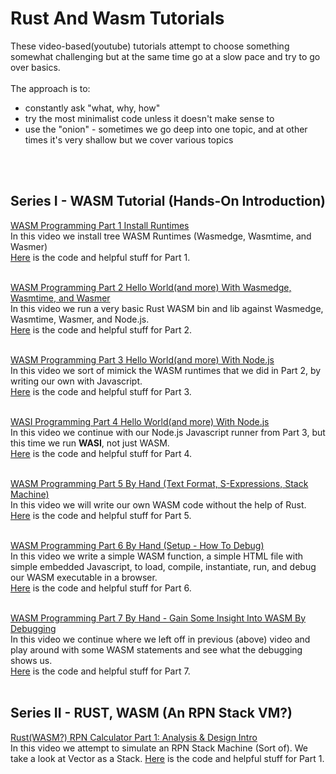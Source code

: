 # Rust And Wasm Tutorials

These video-based(youtube) tutorials attempt to choose something somewhat challenging but at the same time go at a slow pace and try to go over basics.  
<br/>
The approach is to:
- constantly ask "what, why, how"
- try the most minimalist code unless it doesn't make sense to
- use the "onion" - sometimes we go deep into one topic, and at other times it's very shallow but we cover various topics  
<br/>  
<br/>  

## Series I - WASM Tutorial (Hands-On Introduction)
  

[WASM Programming Part 1 Install Runtimes](https://www.youtube.com/watch?v=1FVWZPffZRg)  
In this video we install tree WASM Runtimes (Wasmedge, Wasmtime, and Wasmer)  
[Here](https://github.com/elicorrales/learning-rust-n-wasm-tutorials-playlist-1-part-1) is the code and helpful stuff for Part 1.  
<br/>
  

[WASM Programming Part 2 Hello World(and more) With Wasmedge, Wasmtime, and Wasmer](https://www.youtube.com/watch?v=ONXJs64GN_g)  
In this video we run a very basic Rust WASM bin and lib against Wasmedge, Wasmtime, Wasmer, and Node.js.  
[Here](https://github.com/elicorrales/learning-rust-n-wasm-tutorials-playlist-1-part-2) is the code and helpful stuff for Part 2.  
<br/>
  

[WASM Programming Part 3 Hello World(and more) With Node.js](https://www.youtube.com/watch?v=wd69JM3esG4&list=PLNKa8O7lX-w6yajcnJXVkUTgIqyCjWdNf&index=3)  
In this video we sort of mimick the WASM runtimes that we did in Part 2, by writing our own with Javascript.  
[Here](https://github.com/elicorrales/learning-rust-n-wasm-tutorials-playlist-1-part-3) is the code and helpful stuff for Part 3.  
<br/>
  
[WASI Programming Part 4 Hello World(and more) With Node.js](https://www.youtube.com/watch?v=Mw5L8HrHGTw)  
In this video we continue with our Node.js Javascript runner from Part 3, but this time we run **WASI**, not just WASM.  
[Here](https://github.com/elicorrales/learning-rust-n-wasm-tutorials-playlist-1-part-4) is the code and helpful stuff for Part 4.  
<br/>
  
[WASM Programming Part 5 By Hand (Text Format, S-Expressions, Stack Machine)](https://www.youtube.com/watch?v=0TOy94rKa9M)  
In this video we will write our own WASM code without the help of Rust.  
[Here](https://github.com/elicorrales/learning-rust-n-wasm-tutorials-playlist-1-part-5) is the code and helpful stuff for Part 5.  
<br/>
  
[WASM Programming Part 6 By Hand (Setup - How To Debug)](https://www.youtube.com/watch?v=HlijBj3J1mk)  
In this video we write a simple WASM function, a simple HTML file with simple embedded Javascript, to load, compile, instantiate, run, and debug our WASM executable in a browser.  
[Here](https://github.com/elicorrales/learning-rust-n-wasm-tutorials-playlist-1-part-6) is the code and helpful stuff for Part 6.  
<br/>
  
[WASM Programming Part 7 By Hand - Gain Some Insight Into WASM By Debugging](https://www.youtube.com/watch?v=8YD0Pr8frik)  
In this video we continue where we left off in previous (above) video and play around with some WASM statements and see what the debugging shows us.  
[Here](https://github.com/elicorrales/learning-rust-n-wasm-tutorials-playlist-1-part-7) is the code and helpful stuff for Part 7.  
<br/>
  
## Series II - RUST, WASM (An RPN Stack VM?)
  
[Rust(WASM?) RPN Calculator Part 1: Analysis & Design Intro]()  
In this video we attempt to simulate an RPN Stack Machine (Sort of).
We take a look at Vector as a Stack.
[Here](https://github.com/elicorrales/learning-rust-n-wasm-tutorials-rpn-calc-playlist-2-part-1) is the code and helpful stuff for Part 1.  
<br/>
  

